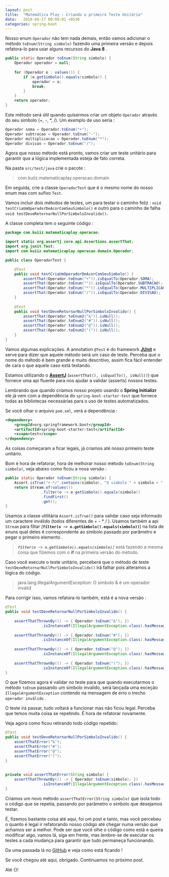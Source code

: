 ```yaml
---
layout: post
title:  "Matemática Play - Criando o primeiro Teste Unitário"
date:   2018-04-17 00:00:01 +0530
categories: spring-boot
---
```



Nosso enum ```Operador``` não tem nada demais, então vamos adicionar o método ```toEnum(String simbolo)``` fazendo uma primeira versão e depois refatora-lo para usar alguns recursos do **Java 8** .

```java
public static Operador toEnum(String simbolo) {		
	Operador operador = null;
		
	for (Operador o : values()) {
		if (o.getSimbolo().equals(simbolo)) {
			operador = o;
			break;
		}
	}	
	return operador;
}
```

Este método será útil quando quisermos criar um objeto ```Operador``` através do seu simbolo (+, -, *, /). Um exemplo de uso seria :
```java
Operador soma = Operador.toEnum("+");
Operador subtracao = Operador.toEnum("-");
Operador multiplicacao = Operador.toEnum("*");
Operador divisao = Operador.toEnum("/");
```
Agora que nosso método está pronto, vamos criar um teste unitário para garantir que a lógica implementada esteja de fato correta.

Na pasta ```src/test/java``` crie o pacote :
> com.kuiiz.matematicaplay.operacao.domain

Em seguida, crie a classe ```OperadorTest``` que é o mesmo nome do nosso enum mas com sufixo ```Test```.

 Vamos incluir dois métodos de testes, um para testar o caminho feliz : 
 ```void testCriaUmOperadorDeAcorComSeuSimbolo()``` 
 e outro para o caminho de falha ```void testDeveRetornarNullPorSimboloInvalido()```.

A classe completa tem o seguinte código :

```java
package com.kuiiz.matematicaplay.operacao;

import static org.assertj.core.api.Assertions.assertThat;
import org.junit.Test;
import com.kuiiz.matematicaplay.operacao.domain.Operador;

public class OperadorTest {

	@Test
	public void testCriaUmOperadorDeAcorComSeuSimbolo() {
		assertThat(Operador.toEnum("+")).isEqualTo(Operador.SOMA);
		assertThat(Operador.toEnum("")).isEqualTo(Operador.SUBTRACAO);
		assertThat(Operador.toEnum("*")).isEqualTo(Operador.MULTIPLICACAO);
		assertThat(Operador.toEnum("/")).isEqualTo(Operador.DIVISAO);		
	}
	
	@Test
	public void testDeveRetornarNullPorSimboloInvalido() {
		assertThat(Operador.toEnum2("&")).isNull();
		assertThat(Operador.toEnum2("#")).isNull();
		assertThat(Operador.toEnum2("@")).isNull();
		assertThat(Operador.toEnum2("(")).isNull();
	}
}
```

Vamos algumas explicações. A annotation ```@Test``` é do framework **[JUnit](https://junit.org/junit5/)** e serve para dizer que aquele método será um caso de teste. Perceba que o nome do método é bem grande e muito descritivo, assim fica fácil entender de cara o que aquele caso está testando.

Estamos utilizando o  **[AssertJ](http://joel-costigliola.github.io/assertj/)** (```assertThat(), isEqualTo(), isNull()```) que fornece uma api fluente para nos ajudar a validar (asserts) nossos testes.

Lembrando que quando criamos nosso projeto usando o **Spring Initializr** ele já vem com a dependência  do ```spring-boot-starter-test``` que fornece todas as bibliotecas necessárias para o uso de testes automatizados.

Se você olhar o arquivo ```pom.xml```, verá a dependência :
```xml
<dependency>
	<groupId>org.springframework.boot</groupId>
	<artifactId>spring-boot-starter-test</artifactId>
	<scope>test</scope>
</dependency>
``` 

As coisas começaram a ficar legais, já criamos até nosso primeiro teste unitário. 

Bom é hora de refatorar, hora de melhorar nosso método ```toEnum(String simbolo)```, veja abaixo como ficou a nova versão :

```java
public static Operador toEnum(String simbolo) {
	Assert.isTrue("+-*/".contains(simbolo), "O simbolo " + simbolo + " é um operador inválido");
	return Stream.of(values())
				.filter(o -> o.getSimbolo().equals(simbolo))
				.findFirst()
				.get();
}
```

Usamos a classe utilitária ```Assert.isTrue()``` para validar caso seja informado um caractere inválido (todos diferentes de + - * / ). Usamos também a api ```Stream``` para filtar (**```filter(o -> o.getSimbolo().equals(simbolo))```**) na lista de enuns qual deles é correspondente ao simbolo passado por parâmetro e pegar o primeiro elemento .
> ***`filter(o -> o.getSimbolo().equals(simbolo))`*** está fazendo a mesma coisa que fizemos com o **if** na primeira versão do método.

Caso você execute o teste unitário, perceberá que o método de teste ```testDeveRetornarNullPorSimboloInvalido()``` irá falhar pois alteramos a lógica do código.

> java.lang.IllegalArgumentException: O simbolo & é um operador inválid

Para corrigir isso, vamos refatora-lo também, está é a nova versão :
```java
@Test
public void testDeveRetornarNullPorSimboloInvalido() {
		
	assertThatThrownBy(() -> { Operador.toEnum("&"); })
				.isInstanceOf(IllegalArgumentException.class).hasMessageContaining("operador inválido");
				
	assertThatThrownBy(() -> { Operador.toEnum("#"); })
				.isInstanceOf(IllegalArgumentException.class).hasMessageContaining("operador inválido");
				
	assertThatThrownBy(() -> { Operador.toEnum("@"); })
				.isInstanceOf(IllegalArgumentException.class).hasMessageContaining("operador inválido");
				
	assertThatThrownBy(() -> { Operador.toEnum("("); })
				.isInstanceOf(IllegalArgumentException.class).hasMessageContaining("operador inválido");
}
```
O que fizemos agora é validar no teste para que quando executarmos o método ```toEnum``` passando um simbolo invalido, será lançada uma exceção ```IllegalArgumentException``` contendo na mensagem de erro o trecho ```operador inválido``` .

O teste irá passar, tudo voltará a funcionar mas não ficou legal. Perceba que temos muita coisa se repetindo. É hora de refatorar novamente.

Veja agora como ficou retirando todo código repetido:

```java
@Test
public void testDeveRetornarNullPorSimboloInvalido() {
	assertThatError("&");
	assertThatError("#");
	assertThatError("@");
	assertThatError("(");	
}
	
	
private void assertThatError(String simbolo) {
	assertThatThrownBy(() -> { Operador.toEnum(simbolo); })
				.isInstanceOf(IllegalArgumentException.class).hasMessageContaining("operador inválido");
}
```

Criamos um novo método ```assertThatError(String simbolo)``` que isola todo o código que se repetia, passando por parâmetro o simbolo que desejamos testar.

É, fizemos bastante coisa até aqui, foi um post e tanto, mas você percebeu o quanto é legal ir refatorando nosso código até chegar numa versão que achamos ser a melhor. Pode ser que você olhe o código como está e queira modificar algo, vamos lá, siga em frente, mas lembre-se de executar os testes a cada mudança para garantir que tudo permaneça funcionando.

Da uma passada lá no [GitHub](https://github.com/BSTK/matematica-play) e veja como está ficando !

Se você chegou até aqui, obrigado. Continuamos no próximo post.

Até {}!
